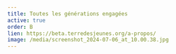 ```yaml
---
title: Toutes les générations engagées
active: true
order: B
lien: https://beta.terredesjeunes.org/a-propos/
image: /media/screenshot_2024-07-06_at_10.00.38.jpg
---
```

